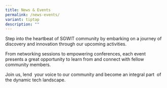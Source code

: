 ```yaml
---
title: News & Events
permalink: /news-events/
variant: tiptap
description: ""
---
```

<p>Step into the heartbeat of SGWIT community by embarking on a journey of
discovery and innovation through our upcoming activities.</p>
<p>From networking sessions to empowering conferences, each event presents
a great opportunity to learn from and connect with fellow community members.</p>
<p>Join us, lend &nbsp;your voice to our community and become an integral
part &nbsp;of the dynamic tech landscape.<strong>&nbsp;</strong>
</p>